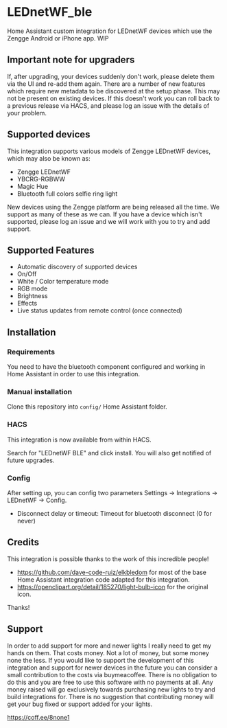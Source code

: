 # LEDnetWF_ble

Home Assistant custom integration for LEDnetWF devices which use the Zengge Android or iPhone app. WIP

## Important note for upgraders

If, after upgrading, your devices suddenly don't work, please delete them via the UI and re-add them again.  There are a number of new features which require
new metadata to be discovered at the setup phase.  This may not be present on existing devices.
If this doesn't work you can roll back to a previous release via HACS, and please log an issue with the details of your problem.

## Supported devices

This integration supports various models of Zengge LEDnetWF devices, which may also be known as:

- Zengge LEDnetWF
- YBCRG-RGBWW
- Magic Hue
- Bluetooth full colors selfie ring light

New devices using the Zengge platform are being released all the time.  We support as many of these as we can.  If you have a device which isn't supported, please log an issue and we will work with you to try and add support.

## Supported Features

- Automatic discovery of supported devices
- On/Off
- White / Color temperature mode
- RGB mode
- Brightness
- Effects
- Live status updates from remote control (once connected)

## Installation

### Requirements

You need to have the bluetooth component configured and working in Home Assistant in order to use this integration.

### Manual installation

Clone this repository into `config/` Home Assistant folder.

### HACS

This integration is now available from within HACS.

Search for "LEDnetWF BLE" and click install.  You will also get notified of future upgrades.

### Config

After setting up, you can config two parameters Settings -> Integrations -> LEDnetWF -> Config.

- Disconnect delay or timeout: Timeout for bluetooth disconnect (0 for never)

## Credits

This integration is possible thanks to the work of this incredible people!

- https://github.com/dave-code-ruiz/elkbledom for most of the base Home Assistant integration code adapted for this integration.
- https://openclipart.org/detail/185270/light-bulb-icon for the original icon.

Thanks!

## Support

In order to add support for more and newer lights I really need to get my hands on them.  That costs money.  Not a lot of money, but some money none the less.  If you would like to support the development of this integration and support for newer devices in the future you can consider a small contribution to the costs via buymeacoffee.  There is no obligation to do this and you are free to use this software with no payments at all.  Any money raised will go exclusively towards purchasing new lights to try and build integrations for.  There is no suggestion that contributing money will get your bug fixed or support added for your lights.

https://coff.ee/8none1
